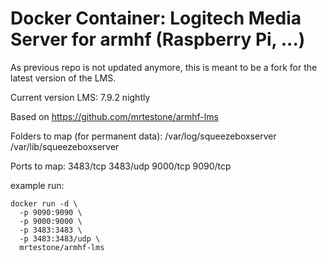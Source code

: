 # Docker Container: Logitech Media Server for armhf (Raspberry Pi, ...)

As previous repo is not updated anymore, this is meant to be a fork for the latest version of the LMS.

Current version LMS: 7.9.2 nightly

Based on https://github.com/mrtestone/armhf-lms

Folders to map (for permanent data):
/var/log/squeezeboxserver
/var/lib/squeezeboxserver

Ports to map:
3483/tcp
3483/udp
9000/tcp
9090/tcp

example run:
```
docker run -d \
  -p 9090:9090 \
  -p 9000:9000 \
  -p 3483:3483 \
  -p 3483:3483/udp \
  mrtestone/armhf-lms
```
